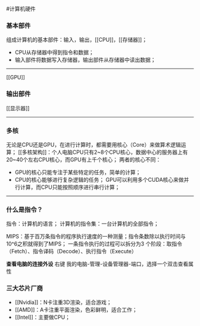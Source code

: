 #计算机硬件
### 基本部件
组成计算机的基本部件：输入，输出，[[CPU]]，[[存储器]]；
- CPU从存储器中得到指令和数据；
- 输入部件将数据写入存储器，输出部件从存储器中读出数据；
***
[[GPU]]
### 输出部件
[[显示器]]
***
### 多核
无论是CPU还是GPU，在进行计算时，都需要用核心（Core）来做算术逻辑运算；
[[多核架构]]：个人电脑CPU只有2~8个CPU核心，数据中心的服务器上有20~40个左右CPU核心，而GPU有上千个核心；
两者的核心不同：
- GPU的核心只能专注于某些特定的任务，简单的计算；
- CPU的核心能够进行复杂逻辑的任务；
GPU可以利用多个CUDA核心来做并行计算，而CPU只能按照顺序进行串行计算；
***
### 什么是指令？
指令：计算机的语言；
计算机的指令集：一台计算机的全部指令；

MIPS：基于百万条指令的程序执行速度的一种测量；指令条数除以执行时间与10^6之积就得到了MIPS；
一条指令执行的过程可以拆分为3 个阶段：取指令（Fetch）、指令译码（Decode）、执行指令（Execute）

**查看电脑的连接外设**
右键 我的电脑-管理-设备管理器-端口，选择一个双击查看属性


### 三大芯片厂商
- [[Nvidia]]：N卡注重3D渲染，适合游戏；
- [[AMD]]：A卡注重平面渲染，色彩鲜明，适合工作；
- [[Intel]]：主要做CPU；